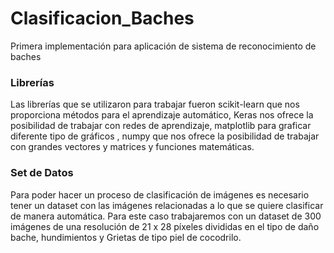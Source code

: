# Clasificacion_Baches
Primera implementación para aplicación de sistema de reconocimiento de baches

###  Librerías
Las librerías que se utilizaron para trabajar fueron scikit-learn que nos proporciona métodos para el aprendizaje automático, Keras nos ofrece la posibilidad de trabajar con redes de aprendizaje, matplotlib para graficar diferente tipo de gráficos , numpy que nos ofrece la posibilidad de trabajar con grandes vectores y matrices y funciones matemáticas.

### Set de Datos
Para poder hacer un proceso de clasificación de imágenes es necesario tener un dataset con las imágenes relacionadas a lo que se quiere clasificar de manera automática. Para este caso trabajaremos con un dataset de 300 imágenes de una resolución de 21 x 28 píxeles divididas en el tipo de daño bache, hundimientos y Grietas de tipo piel de cocodrilo. 

